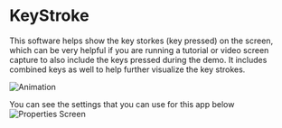 # KeyStroke
This software helps show the key storkes (key pressed) on the screen, which can be very helpful 
if you are running a tutorial or video screen capture to also include the keys pressed during the 
demo. It includes combined keys as well to help further visualize the key strokes.

![Animation](https://user-images.githubusercontent.com/88632553/154530481-cab91e43-deb9-44e2-ad12-ffd79f202c49.gif)

You can see the settings that you can use for this app below
![Properties Screen](https://user-images.githubusercontent.com/88632553/157319001-85afe995-1216-477b-9c48-b346aaacd5cb.png)